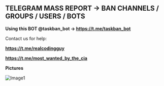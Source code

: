 ## TELEGRAM MASS REPORT -> BAN CHANNELS / GROUPS / USERS / BOTS


**Using this BOT @taskban_bot -> https://t.me/taskban_bot**

Contact us for help:

**https://t.me/realcodingguy**

**https://t.me/most_wanted_by_the_cia**

**Pictures**

![Image1](https://i.imgur.com/3U22twM.png)

